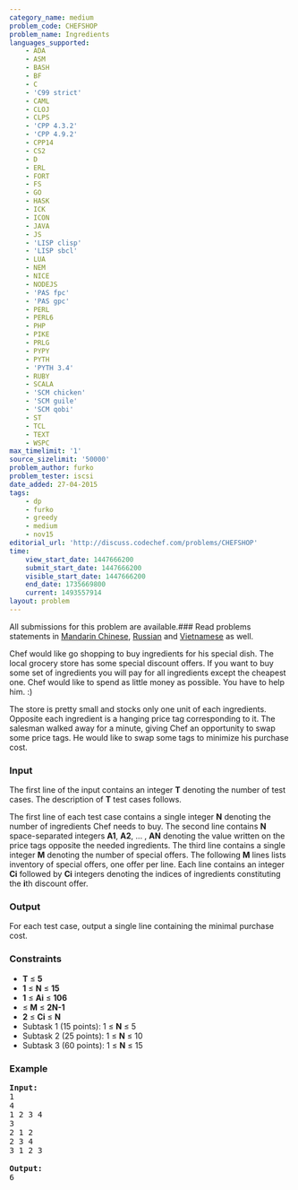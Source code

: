 ```yaml
---
category_name: medium
problem_code: CHEFSHOP
problem_name: Ingredients
languages_supported:
    - ADA
    - ASM
    - BASH
    - BF
    - C
    - 'C99 strict'
    - CAML
    - CLOJ
    - CLPS
    - 'CPP 4.3.2'
    - 'CPP 4.9.2'
    - CPP14
    - CS2
    - D
    - ERL
    - FORT
    - FS
    - GO
    - HASK
    - ICK
    - ICON
    - JAVA
    - JS
    - 'LISP clisp'
    - 'LISP sbcl'
    - LUA
    - NEM
    - NICE
    - NODEJS
    - 'PAS fpc'
    - 'PAS gpc'
    - PERL
    - PERL6
    - PHP
    - PIKE
    - PRLG
    - PYPY
    - PYTH
    - 'PYTH 3.4'
    - RUBY
    - SCALA
    - 'SCM chicken'
    - 'SCM guile'
    - 'SCM qobi'
    - ST
    - TCL
    - TEXT
    - WSPC
max_timelimit: '1'
source_sizelimit: '50000'
problem_author: furko
problem_tester: iscsi
date_added: 27-04-2015
tags:
    - dp
    - furko
    - greedy
    - medium
    - nov15
editorial_url: 'http://discuss.codechef.com/problems/CHEFSHOP'
time:
    view_start_date: 1447666200
    submit_start_date: 1447666200
    visible_start_date: 1447666200
    end_date: 1735669800
    current: 1493557914
layout: problem
---
```

All submissions for this problem are available.###  Read problems statements in [Mandarin Chinese](http://www.codechef.com/download/translated/NOV15/mandarin/CHEFSHOP.pdf), [Russian](http://www.codechef.com/download/translated/NOV15/russian/CHEFSHOP.pdf) and [Vietnamese](http://www.codechef.com/download/translated/NOV15/vietnamese/CHEFSHOP.pdf) as well.

Chef would like go shopping to buy ingredients for his special dish. The local grocery store has some special discount offers. If you want to buy some set of ingredients you will pay for all ingredients except the cheapest one. Chef would like to spend as little money as possible. You have to help him. :)

The store is pretty small and stocks only one unit of each ingredients. Opposite each ingredient is a hanging price tag corresponding to it. The salesman walked away for a minute, giving Chef an opportunity to swap some price tags. He would like to swap some tags to minimize his purchase cost.

### Input

The first line of the input contains an integer **T** denoting the number of test cases. The description of **T** test cases follows.

The first line of each test case contains a single integer **N** denoting the number of ingredients Chef needs to buy. The second line contains **N** space-separated integers **A1**, **A2**, ... , **AN** denoting the value written on the price tags opposite the needed ingredients. The third line contains a single integer **M** denoting the number of special offers. The following **M** lines lists inventory of special offers, one offer per line. Each line contains an integer **Ci** followed by **Ci** integers denoting the indices of ingredients constituting the **i**th discount offer.

### Output

For each test case, output a single line containing the minimal purchase cost.

### Constraints

- **T** ≤ **5**
- **1** ≤ **N** ≤ **15**
- **1** ≤ **Ai** ≤ **106**
- ≤ **M** ≤ **2N-1**
- **2** ≤ **Ci** ≤ **N**
- Subtask 1 (15 points): 1 ≤ **N** ≤ 5
- Subtask 2 (25 points): 1 ≤ **N** ≤ 10
- Subtask 3 (60 points): 1 ≤ **N** ≤ 15

### Example

<pre><b>Input:</b>
1
4 
1 2 3 4
3
2 1 2
2 3 4
3 1 2 3

<b>Output:</b>
6

</pre>